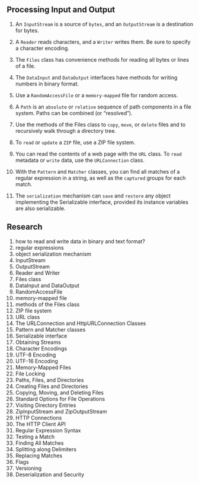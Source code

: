 ## Processing Input and Output

1. An `InputStream` is a source of `bytes`, and an `OutputStream` is a destination for bytes.

2. A `Reader` reads characters, and a `Writer` writes them. Be sure to specify a character encoding.

3. The `Files` class has convenience methods for reading all bytes or lines of a file.

4. The `DataInput` and `DataOutput` interfaces have methods for writing numbers in binary format.

5. Use a `RandomAccessFile` or a `memory-mapped` file for random access.

6. A `Path` is an `absolute` or `relative` sequence of path components in a file system. Paths can be combined (or “resolved”).

7. Use the methods of the Files class to `copy`, `move`, or `delete` files and to recursively walk through a directory tree.

8. To `read` or `update` a `ZIP` file, use a ZIP file system.

9. You can read the contents of a web page with the `URL` class. To `read` metadata or `write` data, use the `URLConnection` class.

10. With the `Pattern` and `Matcher` classes, you can find all matches of a regular expression in a string, as well as the `captured` groups for each match.

11. The `serialization` mechanism can `save` and `restore` any object implementing the Serializable interface, provided its instance variables are also serializable.

## Research

1. how to read and write data in binary and text format?
2. regular expressions
3. object serialization mechanism
4. InputStream
5. OutputStream
6. Reader and Writer
7. Files class
8. DataInput and DataOutput
9. RandomAccessFile
10. memory-mapped file
11. methods of the Files class
12. ZIP file system
13. URL class
14. The URLConnection and HttpURLConnection Classes
15. Pattern and Matcher classes
16. Serializable interface
17. Obtaining Streams
18. Character Encodings
19. UTF-8 Encoding
20. UTF-16 Encoding
21. Memory-Mapped Files
22. File Locking
23. Paths, Files, and Directories
24. Creating Files and Directories
25. Copying, Moving, and Deleting Files
26. Standard Options for File Operations
27. Visiting Directory Entries
28. ZipInputStream and ZipOutputStream
29. HTTP Connections
30. The HTTP Client API
31. Regular Expression Syntax
32. Testing a Match
33. Finding All Matches
34. Splitting along Delimiters
35. Replacing Matches
36. Flags
37. Versioning
38. Deserialization and Security
